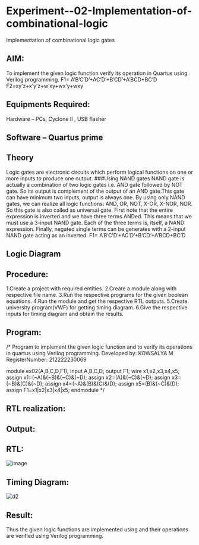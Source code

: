 # Experiment--02-Implementation-of-combinational-logic
Implementation of combinational logic gates
 
## AIM:
To implement the given logic function verify its operation in Quartus using Verilog programming.
 F1= A’B’C’D’+AC’D’+B’CD’+A’BCD+BC’D
F2=xy’z+x’y’z+w’xy+wx’y+wxy
 
 
 
## Equipments Required:
Hardware – PCs, Cyclone II , USB flasher
## Software – Quartus prime


## Theory
 Logic gates are electronic circuits which perform logical functions on one or more inputs to produce one output. ###Using NAND gates NAND gate is actually a combination of two logic gates i.e. AND gate followed by NOT gate. So its output is complement of the output of an AND gate.This gate can have minimum two inputs, output is always one. By using only NAND gates, we can realize all logic functions: AND, OR, NOT, X-OR, X-NOR, NOR. So this gate is also called as universal gate. First note that the entire expression is inverted and we have three terms ANDed. This means that we must use a 3-input NAND gate. Each of the three terms is, itself, a NAND expression. Finally, negated single terms can be generates with a 2-input NAND gate acting as an inverted. F1= A’B’C’D’+AC’D’+B’CD’+A’BCD+BC’D
## Logic Diagram
## Procedure:
1.Create a project with required entities.
2.Create a module along with respective file name.
3.Run the respective programs for the given boolean equations.
4.Run the module and get the respective RTL outputs.
5.Create university program(VWF) for getting timing diagram.
6.Give the respective inputs for timing diagram and obtain the results.
## Program:
/*
Program to implement the given logic function and to verify its operations in quartus using Verilog programming.
Developed by: KOWSALYA M
RegisterNumber:  212222230069

module ex02(A,B,C,D,F1);
input A,B,C,D;
output F1;
wire x1,x2,x3,x4,x5;
assign x1=(~A)&(~B)&(~C)&(~D);
assign x2=(A)&(~C)&(~D);
assign x3=(~B)&(C)&(~D);
assign x4=(~A)&(B)&(C)&(D);
assign x5=(B)&(~C)&(D);
assign F1=x1|x2|x3|x4|x5;
endmodule
*/
## RTL realization:
## Output:
## RTL:
![image](https://github.com/Kowsalyasathya/Experiment--02-Implementation-of-combinational-logic-/assets/118671457/921fee7e-c452-49db-a034-3b5731ac6666)
## Timing Diagram:
![d2](https://github.com/Kowsalyasathya/Experiment--02-Implementation-of-combinational-logic-/assets/118671457/96d90011-ab1e-4539-af2d-4020c9c21a41)

## Result:
Thus the given logic functions are implemented using  and their operations are verified using Verilog programming.
